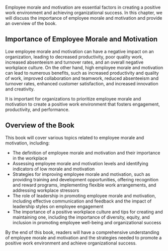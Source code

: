 
Employee morale and motivation are essential factors in creating a positive work environment and achieving organizational success. In this chapter, we will discuss the importance of employee morale and motivation and provide an overview of the book.

Importance of Employee Morale and Motivation
--------------------------------------------

Low employee morale and motivation can have a negative impact on an organization, leading to decreased productivity, poor quality work, increased absenteeism and turnover rates, and an overall negative workplace culture. On the other hand, high employee morale and motivation can lead to numerous benefits, such as increased productivity and quality of work, improved collaboration and teamwork, reduced absenteeism and turnover rates, enhanced customer satisfaction, and increased innovation and creativity.

It is important for organizations to prioritize employee morale and motivation to create a positive work environment that fosters engagement, productivity, and performance.

Overview of the Book
--------------------

This book will cover various topics related to employee morale and motivation, including:

* The definition of employee morale and motivation and their importance in the workplace
* Assessing employee morale and motivation levels and identifying indicators of low morale and motivation
* Strategies for improving employee morale and motivation, such as providing training and development opportunities, offering recognition and reward programs, implementing flexible work arrangements, and addressing workplace stressors
* The role of leadership in promoting employee morale and motivation, including effective communication and feedback and the impact of leadership styles on employee engagement
* The importance of a positive workplace culture and tips for creating and maintaining one, including the importance of diversity, equity, and inclusion in promoting employee well-being and organizational success

By the end of this book, readers will have a comprehensive understanding of employee morale and motivation and the strategies needed to promote a positive work environment and achieve organizational success.
